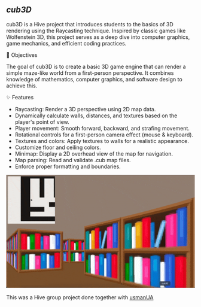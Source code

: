 *cub3D*
-------
cub3D is a Hive project that introduces students to the basics of 3D rendering using the Raycasting technique. Inspired by classic games like Wolfenstein 3D, this project serves as a deep dive into computer graphics, game mechanics, and efficient coding practices.

🎯 Objectives

The goal of cub3D is to create a basic 3D game engine that can render a simple maze-like world from a first-person perspective. It combines knowledge of mathematics, computer graphics, and software design to achieve this.

✨ Features

- Raycasting: Render a 3D perspective using 2D map data.
- Dynamically calculate walls, distances, and textures based on the player's point of view.
- Player movement: Smooth forward, backward, and strafing movement.
- Rotational controls for a first-person camera effect (mouse & keyboard).
- Textures and colors: Apply textures to walls for a realistic appearance.
- Customize floor and ceiling colors.
- Minimap: Display a 2D overhead view of the map for navigation.
- Map parsing: Read and validate .cub map files.
- Enforce proper formatting and boundaries.

![cub3D gif](images/cub3D_trimmed-ezgif.com.gif)

This was a Hive group project done together with [usmanUA](https://github.com/usmanUA)
